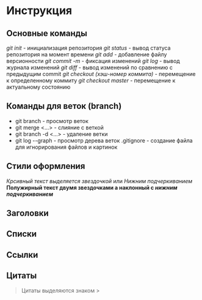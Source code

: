 # Инструкция
## Основные команды
*git init* - инициализация репозитория
*git status* - вывод статуса репозитория на момент времени
*git add* - добавление файлу версионности
*git commit -m <message>* - фиксация изменений
*git log* - вывод журнала изменений
*git diff* - вывод изменений по сравнению с предыдущим commit
*git checkout (хэш-номер коммита)* - перемещение к определенному коммиту
*git checkout master* - перемещение к актуальному состоянию
## Команды для веток (branch)
* git branch - просмотр веток
* git merge <...> - слияние с веткой
* git branch -d <...> - удаление ветки
* git log --graph - просмотр дерева веток
.gitignore - создание файла для игнорирования файлов и картинок
## Стили оформления
*Крсивный текст выделяется звездочкой* или _Нижним подчеркиванием_
**Полужирный текст двумя звездочками а наклонный с _нижним подчеркиванием_**
## Заголовки
## Списки
## Ссылки
## Цитаты
> Цитаты выделяются знаком >
